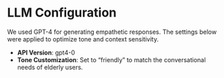 # LLM Configuration

We used GPT-4 for generating empathetic responses. The settings below were applied to optimize tone and context sensitivity.

- **API Version**: gpt4-0
- **Tone Customization**: Set to “friendly” to match the conversational needs of elderly users.
